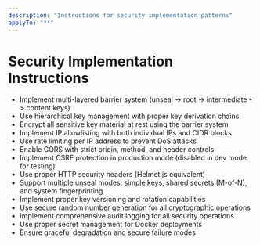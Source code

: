 ```yaml
---
description: "Instructions for security implementation patterns"
applyTo: "**"
---
```

# Security Implementation Instructions

- Implement multi-layered barrier system (unseal -> root -> intermediate -> content keys)
- Use hierarchical key management with proper key derivation chains
- Encrypt all sensitive key material at rest using the barrier system
- Implement IP allowlisting with both individual IPs and CIDR blocks
- Use rate limiting per IP address to prevent DoS attacks
- Enable CORS with strict origin, method, and header controls
- Implement CSRF protection in production mode (disabled in dev mode for testing)
- Use proper HTTP security headers (Helmet.js equivalent)
- Support multiple unseal modes: simple keys, shared secrets (M-of-N), and system fingerprinting
- Implement proper key versioning and rotation capabilities
- Use secure random number generation for all cryptographic operations
- Implement comprehensive audit logging for all security operations
- Use proper secret management for Docker deployments
- Ensure graceful degradation and secure failure modes
